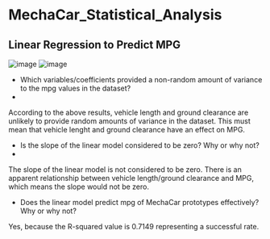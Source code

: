 # MechaCar_Statistical_Analysis

## Linear Regression to Predict MPG

![image](https://user-images.githubusercontent.com/64279232/135885807-ebaeadf0-21f9-4515-b0bf-aa6caaf72af5.png)
![image](https://user-images.githubusercontent.com/64279232/135885912-fd56837f-44c7-41c1-84c4-da34b3d79036.png)

- Which variables/coefficients provided a non-random amount of variance to the mpg values in the dataset?
-
According to the above results, vehicle length and ground clearance are unlikely to provide random amounts of variance in the dataset.  This must mean that vehicle lenght and ground clearance have an effect on MPG. 

- Is the slope of the linear model considered to be zero?  Why or why not? 
-
The slope of the linear model is not considered to be zero.  There is an apparent relationship between vehicle length/ground clearance and MPG, which means the slope would not be zero. 

- Does the linear model predict mpg of MechaCar prototypes effectively?  Why or why not?

Yes, because the R-squared value is 0.7149 representing a successful rate.  
